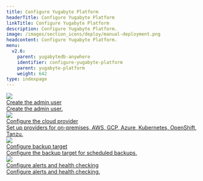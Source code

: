 ```yaml
---
title: Configure Yugabyte Platform
headerTitle: Configure Yugabyte Platform
linkTitle: Configure Yugabyte Platform
description: Configure Yugabyte Platform.
image: /images/section_icons/deploy/manual-deployment.png
headcontent: Configure Yugabyte Platform.
menu:
  v2.6:
    parent: yugabytedb-anywhere
    identifier: configure-yugabyte-platform
    parent: yugabyte-platform
    weight: 642
type: indexpage
---
```


<div class="row">

  <div class="col-12 col-md-6 col-lg-12 col-xl-6">
    <a class="section-link icon-offset" href="create-admin-user/">
      <div class="head">
        <img class="icon" src="/images/section_icons/manage/enterprise/edit_universe.png" aria-hidden="true" />
        <div class="title">Create the admin user</div>
      </div>
      <div class="body">
        Create the admin user.
      </div>
    </a>
  </div>

  <div class="col-12 col-md-6 col-lg-12 col-xl-6">
    <a class="section-link icon-offset" href="set-up-cloud-provider/aws/">
      <div class="head">
        <img class="icon" src="/images/section_icons/manage/enterprise/edit_flags.png" aria-hidden="true" />
        <div class="title">Configure the cloud provider</div>
      </div>
      <div class="body">
        Set up providers for on-premises, AWS, GCP, Azure, Kubernetes, OpenShift, Tanzu.
      </div>
    </a>
  </div>

  <div class="col-12 col-md-6 col-lg-12 col-xl-6">
    <a class="section-link icon-offset" href="backup-target/">
      <div class="head">
        <img class="icon" src="/images/section_icons/manage/backup.png" aria-hidden="true" />
        <div class="title">Configure backup target</div>
      </div>
      <div class="body">
        Configure the backup target for scheduled backups.
      </div>
    </a>
  </div>

  <div class="col-12 col-md-6 col-lg-12 col-xl-6">
    <a class="section-link icon-offset" href="set-up-alerts-health-check/">
      <div class="head">
        <img class="icon" src="/images/section_icons/deploy/manual-deployment.png" aria-hidden="true" />
        <div class="title">Configure alerts and health checking</div>
      </div>
      <div class="body">
        Configure alerts and health checking.
      </div>
    </a>
  </div>

</div>
